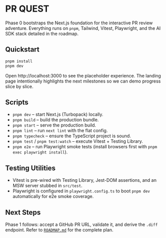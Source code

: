 # PR QUEST

Phase 0 bootstraps the Next.js foundation for the interactive PR review adventure. Everything runs on `pnpm`, Tailwind, Vitest, Playwright, and the AI SDK stack detailed in the roadmap.

## Quickstart

```bash
pnpm install
pnpm dev
```

Open http://localhost:3000 to see the placeholder experience. The landing page intentionally highlights the next milestones so we can demo progress slice by slice.

## Scripts

- `pnpm dev` – start Next.js (Turbopack) locally.
- `pnpm build` – build the production bundle.
- `pnpm start` – serve the production build.
- `pnpm lint` – run `next lint` with the flat config.
- `pnpm typecheck` – ensure the TypeScript project is sound.
- `pnpm test` / `pnpm test:watch` – execute Vitest + Testing Library.
- `pnpm e2e` – run Playwright smoke tests (install browsers first with `pnpm exec playwright install`).

## Testing Utilities

- Vitest is pre-wired with Testing Library, Jest-DOM assertions, and an MSW server stubbed in `src/test`.
- Playwright is configured in `playwright.config.ts` to boot `pnpm dev` automatically for e2e smoke coverage.

## Next Steps

Phase 1 follows: accept a GitHub PR URL, validate it, and derive the `.diff` endpoint. Refer to [`ROADMAP.md`](ROADMAP.md) for the complete plan.
